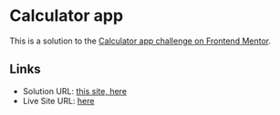 # Calculator app

This is a solution to the [Calculator app challenge on Frontend Mentor](https://www.frontendmentor.io/challenges/calculator-app-9lteq5N29).

## Links

- Solution URL: [this site, here](https://github.com/Lukrex/calculator-web)
- Live Site URL: [here](https://lukrex.github.io/calculator-web)